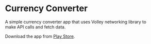 # Currency Converter
A simple currency converter app that uses Volley networking library to make API calls and fetch data.

Download the app from <a href="https://play.google.com/store/apps/details?id=com.pcandroiddev.currencyconverter">Play Store</a>.
